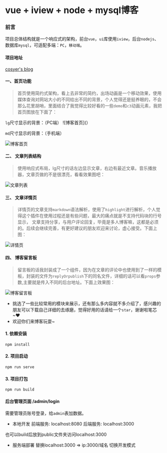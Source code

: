
# vue + iview + node + mysql博客

### 前言
项目总体结构就是一个响应式的架构，前台`vue`，`ui`库使用`iview`，后台`nodejs`、数据库`mysql`，可适配多端：`PC`，`移动端`。

#### 项目地址
[cosyer's blog](http://blog.mydearest.cn)

#### 一、首页功能

> 首页使用简约式架构，看上去非常的简约，出场动画是一个移动效果，使用媒体查询对网站大小的不同给出不同的背景，个人觉得还是挺养眼的，不会那么花里胡哨，里面结合了我觉得比较好看的一些`demo`和`c3`动画元素，我把首页图放在下面了：

`lg`尺寸显示的背景：（PC端）
![博客首页](）

`md`尺寸显示的背景：（手机端）

![博客首页]()

#### 二、 文章列表结构

> 使用响应式布局，lg尺寸的话左边显示文章，右边有最近文章。音乐播放器，文章页做的不是很漂亮，看看效果图吧：

![文章列表]()

#### 三、 文章详情页

> 详情页的文章支持`markdown`语法解析，使用了`highlight`进行解析，个人觉得这个插件在使用过程还是有些问题，最大的痛点就是不支持代码块的行号显示， 文章支持分享，与用户评论回复，毕竟是多人博客嘛，这都是必须的。后续会继续完善，有更好建议的朋友欢迎来讨论，虚心接受。下面上图：

![详情页]()

#### 四、 博客留言板

> 留言板的话我封装成了一个组件，因为在文章的评论中也使用到了一样的模板，封装的文件为`replyOrpublish`下的同名文件，详细的话可以看`props`参数,主要就是传入不同的后台地址。下面上效果图：

![博客留言板]()

- 挑选了一些比较常用的模块来展示，还有那么多内容就不多介绍了，感兴趣的朋友可以下载自己详细的去琢磨，觉得好用的话请给一个`star`，谢谢啦笔芯~♥
- 欢迎你们来博客玩耍~

#### 1. 依赖安装

```
npm install
```

#### 2. 项目启动

```
npm run serve
```

#### 3. 项目打包

```
npm run build
```

#### 后台管理页面 /admin/login 
需要管理员账号登录，给`admin`表加数据。

- 本地开发 
前端服务: localhost:8080
后端服务: localhost:3000 

也可以build后放到public文件夹访问localhost:3000

- 服务端部署
替换localhost:3000 => ip:3000/域名
切换开发模式
